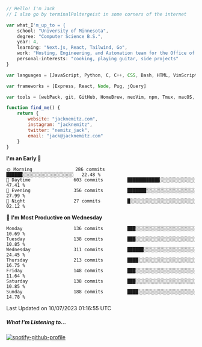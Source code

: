 ```javascript
// Hello! I'm Jack
// I also go by terminalPoltergeist in some corners of the internet

var what_I'm_up_to = {
    school: "University of Minnesota",
    degree: "Computer Science B.S.",
    year: 4,
    learning: "Next.js, React, Tailwind, Go",
    work: "Hosting, Engineering, and Automation team for the Office of Information Technology at UMN",
    personal-interests: "cooking, playing guitar, side projects"
}

var languages = [JavaScript, Python, C, C++, CSS, Bash, HTML, VimScript]

var frameworks = [Express, React, Node, Pug, jQuery]

var tools = [webPack, git, GitHub, HomeBrew, neoVim, npm, Tmux, macOS, Ubuntu, Docker, Nginx]

function find_me() {
    return {
        website: "jacknemitz.com",
        instagram: "jacknemitz",
        twitter: "nemitz_jack",
        email: "jack@jacknemitz.com"
    }
}
```

<!--START_SECTION:waka-->
**I'm an Early 🐤** 

```text
🌞 Morning                286 commits         ██████░░░░░░░░░░░░░░░░░░░   22.48 % 
🌆 Daytime                603 commits         ████████████░░░░░░░░░░░░░   47.41 % 
🌃 Evening                356 commits         ███████░░░░░░░░░░░░░░░░░░   27.99 % 
🌙 Night                  27 commits          █░░░░░░░░░░░░░░░░░░░░░░░░   02.12 % 
```
📅 **I'm Most Productive on Wednesday** 

```text
Monday                   136 commits         ███░░░░░░░░░░░░░░░░░░░░░░   10.69 % 
Tuesday                  138 commits         ███░░░░░░░░░░░░░░░░░░░░░░   10.85 % 
Wednesday                311 commits         ██████░░░░░░░░░░░░░░░░░░░   24.45 % 
Thursday                 213 commits         ████░░░░░░░░░░░░░░░░░░░░░   16.75 % 
Friday                   148 commits         ███░░░░░░░░░░░░░░░░░░░░░░   11.64 % 
Saturday                 138 commits         ███░░░░░░░░░░░░░░░░░░░░░░   10.85 % 
Sunday                   188 commits         ████░░░░░░░░░░░░░░░░░░░░░   14.78 % 
```



 Last Updated on 10/07/2023 01:16:55 UTC
<!--END_SECTION:waka-->

##### What I'm Listening to...

[![spotify-github-profile](https://spotify-github-profile.vercel.app/api/view?uid=jack.nemitz&cover_image=true&show_offline=true&bar_color=53b14f&bar_color_cover=false&background_color=121212FF)](https://spotify-github-profile.vercel.app/api/view?uid=jack.nemitz&redirect=true)

